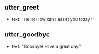 ## utter_greet

- text: "Hello! How can I assist you today?"

## utter_goodbye

- text: "Goodbye! Have a great day."
